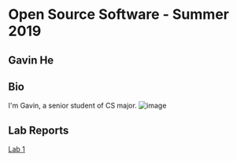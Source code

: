 # Open Source Software - Summer 2019
## Gavin He

## Bio
I'm Gavin, a senior student of CS major.
![image](https://user-images.githubusercontent.com/68314331/149676315-4fb736da-225c-48d5-b168-f477dfaecbdf.png)

## Lab Reports
[Lab 1](labs/lab-01/report.md)

